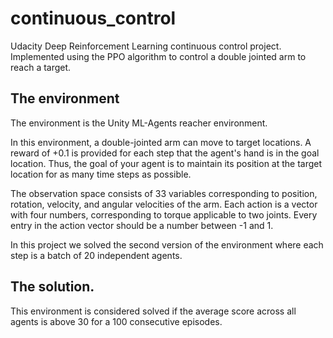 # continuous_control
Udacity Deep Reinforcement Learning continuous control project. 
Implemented using the PPO algorithm to control a double jointed arm to reach a target. 

## The environment
The environment is the Unity ML-Agents reacher environment.

In this environment, a double-jointed arm can move to target locations. A reward of +0.1 is provided for each step that the agent's hand is in the goal location. Thus, the goal of your agent is to maintain its position at the target location for as many time steps as possible.

The observation space consists of 33 variables corresponding to position, rotation, velocity, and angular velocities of the arm. Each action is a vector with four numbers, corresponding to torque applicable to two joints. Every entry in the action vector should be a number between -1 and 1.

In this project we solved the second version of the environment where each step is a batch of 20 independent agents.

## The solution.
This environment is considered solved if the average score across all agents is above 30 for a 100 consecutive episodes.
